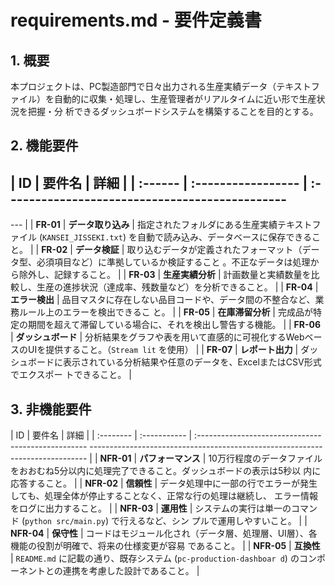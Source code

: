 # requirements.md - 要件定義書

## 1. 概要

本プロジェクトは、PC製造部門で日々出力される生産実績データ（テキストファイル）を自動的に収集・処理し、生産管理者がリアルタイムに近い形で生産状況を把握・分
析できるダッシュボードシステムを構築することを目的とする。

## 2. 機能要件

| ID      | 要件名             | 詳細
                                                                               |
| :------ | :----------------- | :----------------------------------------------
--------------------------------------------------------------------------------
--- |
| **FR-01** | **データ取り込み**     | 指定されたフォルダにある生産実績テキストファイル (`KANSEI_JISSEKI.txt`)
を自動で読み込み、データベースに保存できること。         |
| **FR-02** | **データ検証**       | 取り込むデータが定義されたフォーマット（データ型、必須項目など）に準拠しているか検証すること
。不正なデータは処理から除外し、記録すること。 |
| **FR-03** | **生産実績分析**     | 計画数量と実績数量を比較し、生産の進捗状況（達成率、残数量など）を分析できること。
                                       |
| **FR-04** | **エラー検出**       | 品目マスタに存在しない品目コードや、データ間の不整合など、業務ルール上のエラーを検出できるこ
と。                                   |
| **FR-05** | **在庫滞留分析**     | 完成品が特定の期間を超えて滞留している場合に、それを検出し警告する機能。
                                              |
| **FR-06** | **ダッシュボード**     | 分析結果をグラフや表を用いて直感的に可視化するWebベースのUIを提供すること。（`Stream
lit` を使用）                                |
| **FR-07** | **レポート出力**     | ダッシュボードに表示されている分析結果や任意のデータを、ExcelまたはCSV形式でエクスポー
トできること。                                 |

## 3. 非機能要件

| ID        | 要件名       | 詳細
                                                                         |
| :-------- | :----------- | :--------------------------------------------------
----------------------------------------------------------------------------- |
| **NFR-01**  | **パフォーマンス** | 10万行程度のデータファイルをおおむね5分以内に処理完了できること。ダッシュボードの表示は5秒以
内に応答すること。                     |
| **NFR-02**  | **信頼性**     | データ処理中に一部の行でエラーが発生しても、処理全体が停止することなく、正常な行の処理は継続し、
エラー情報をログに出力すること。 |
| **NFR-03**  | **運用性**     | システムの実行は単一のコマンド (`python src/main.py`) で行えるなど、シン
プルで運用しやすいこと。                                 |
| **NFR-04**  | **保守性**     | コードはモジュール化され（データ層、処理層、UI層）、各機能の役割が明確で、将来の仕様変更が容易
であること。                     |
| **NFR-05**  | **互換性**     | `README.md` に記載の通り、既存システム (`pc-production-dashboar
d`) のコンポーネントとの連携を考慮した設計であること。            |
